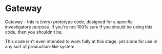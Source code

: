 Gateway
=======

Gateway - this is (very) prototype code, designed for a specific investigatory purpose. If you're not 100% sure if you should be using this code, then you shouldn't be.

This code isn't even intended to work fully at this stage, yet alone for use in any sort of production-like system.
